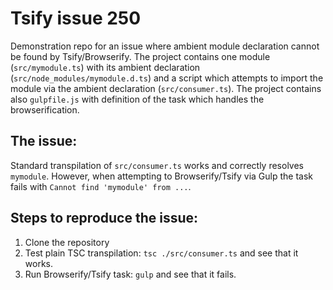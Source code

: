 # Tsify issue 250
Demonstration repo for an issue where ambient module declaration cannot be found by Tsify/Browserify.
The project contains one module (`src/mymodule.ts`) with its ambient declaration (`src/node_modules/mymodule.d.ts`) and a script which attempts to import the module via the ambient declaration (`src/consumer.ts`). The project contains also `gulpfile.js` with definition of the task which handles the browserification.

## The issue: 
Standard transpilation of `src/consumer.ts` works and correctly resolves `mymodule`. However, when attempting to Browserify/Tsify via Gulp the task fails with `Cannot find 'mymodule' from ...`.

## Steps to reproduce the issue:
1. Clone the repository
2. Test plain TSC transpilation: `tsc ./src/consumer.ts` and see that it works.
3. Run Browserify/Tsify task: `gulp` and see that it fails.
